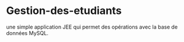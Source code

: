# Gestion-des-etudiants
une simple application JEE qui permet des opérations avec la base de données MySQL.
